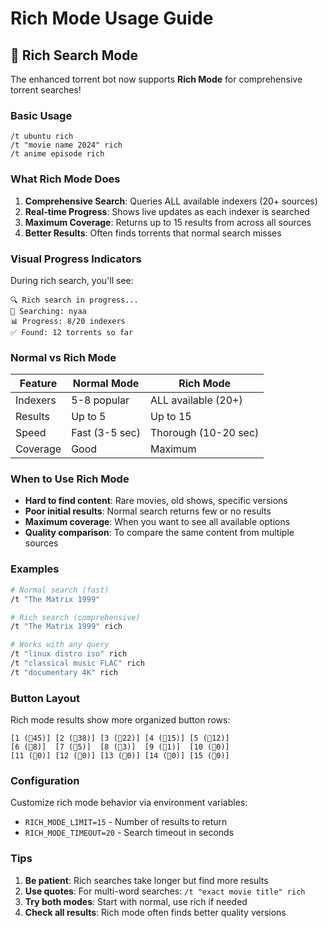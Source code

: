 # Rich Mode Usage Guide

## 🌟 Rich Search Mode

The enhanced torrent bot now supports **Rich Mode** for comprehensive torrent searches!

### Basic Usage

```
/t ubuntu rich
/t "movie name 2024" rich
/t anime episode rich
```

### What Rich Mode Does

1. **Comprehensive Search**: Queries ALL available indexers (20+ sources)
2. **Real-time Progress**: Shows live updates as each indexer is searched
3. **Maximum Coverage**: Returns up to 15 results from across all sources
4. **Better Results**: Often finds torrents that normal search misses

### Visual Progress Indicators

During rich search, you'll see:
```
🔍 Rich search in progress...
📡 Searching: nyaa
📊 Progress: 8/20 indexers
✅ Found: 12 torrents so far
```

### Normal vs Rich Mode

| Feature | Normal Mode | Rich Mode |
|---------|-------------|-----------|
| Indexers | 5-8 popular | ALL available (20+) |
| Results | Up to 5 | Up to 15 |
| Speed | Fast (3-5 sec) | Thorough (10-20 sec) |
| Coverage | Good | Maximum |

### When to Use Rich Mode

- **Hard to find content**: Rare movies, old shows, specific versions
- **Poor initial results**: Normal search returns few or no results  
- **Maximum coverage**: When you want to see all available options
- **Quality comparison**: To compare the same content from multiple sources

### Examples

```bash
# Normal search (fast)
/t "The Matrix 1999"

# Rich search (comprehensive)  
/t "The Matrix 1999" rich

# Works with any query
/t "linux distro iso" rich
/t "classical music FLAC" rich
/t "documentary 4K" rich
```

### Button Layout

Rich mode results show more organized button rows:
```
[1 (🌱45)] [2 (🌱38)] [3 (🌱22)] [4 (🌱15)] [5 (🌱12)]
[6 (🌱8)]  [7 (🌱5)]  [8 (🌱3)]  [9 (🌱1)]  [10 (🌱0)]
[11 (🌱0)] [12 (🌱0)] [13 (🌱0)] [14 (🌱0)] [15 (🌱0)]
```

### Configuration

Customize rich mode behavior via environment variables:
- `RICH_MODE_LIMIT=15` - Number of results to return
- `RICH_MODE_TIMEOUT=20` - Search timeout in seconds

### Tips

1. **Be patient**: Rich searches take longer but find more results
2. **Use quotes**: For multi-word searches: `/t "exact movie title" rich`  
3. **Try both modes**: Start with normal, use rich if needed
4. **Check all results**: Rich mode often finds better quality versions
